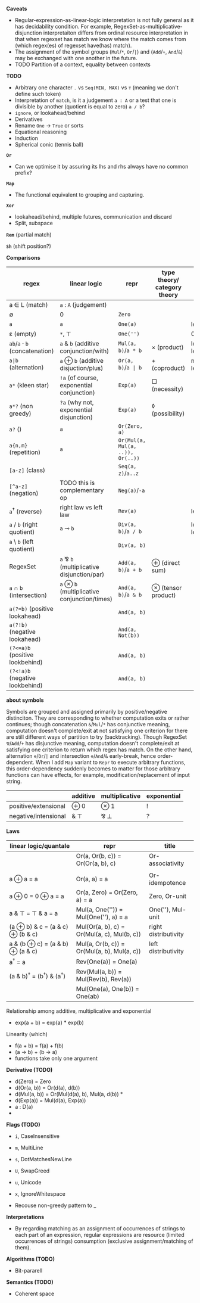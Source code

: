 **Caveats**

- Regular-expression-as-linear-logic interpretation is not fully general as it has decidability condition. For example, RegexSet-as-multiplicative-disjunction interpretaiton differs from ordinal resource interpretation in that when regexset has match we know where the match comes from (which regex(es) of regexset have(has) match).
- The assignment of the symbol groups (`Mul`/`*`, `Or`/`|`) and (`Add`/`+`, `And`/`&`) may be exchanged with one another in the future.
- TODO Partition of a context, equality between contexts

**TODO**

- Arbitrary one character `.` vs `Seq(MIN, MAX)` vs `⊤` (meaning we don't define such token)
- Interpretation of `match`, is it a judgement `a : A` or a test that one is divisible by another (quotient is equal to zero) `a / b`?
- `ignore`, or lookahead/behind
- Derivatives
- Rename `One` → `True` or sorts
- Equational reasoning
- Induction
- Spherical conic (tennis ball)

**`Or`**

- Can we optimise it by assuring its lhs and rhs always have no common prefix?

**`Map`**

- The functional equivalent to grouping and capturing. 

**`Xor`**

- lookahead/behind, multiple futures, communication and discard
- Split, subspace

**`Rem`** (partial match)

**`Sh`** (shift position?)

**Comparisons**

| regex | linear logic | repr | type theory/<br/>category theory | len |
| - | - | - | - | - |
| a ∈ L (match) | `a` : `A` (judgement) | | |
| ∅ | 0 | `Zero` | | |
| `a` | `a` | `One(a)` | | len(a) |
| ε (empty) | `*`, ⊤ | `One('')` | | 0 |
| `ab`/`a` · `b` (concatenation) | `a` & `b` (additive conjunction/with) | `Mul(a, b)`/`a * b` | × (product) | len(a) + len(b) |
| `a\|b` (alternation) | `a` ⊕ `b` (additive disjuction/plus) | `Or(a, b)`/`a \| b` | + (coproduct) | max(len(a), len(b))
| `a*` (kleen star) | `!a` (of course, exponential conjunction) | `Exp(a)` | □ (necessity) |
| `a*?` (non greedy) | `?a` (why not, exponential disjunction) | `Exp(a)` | ◊ (possibility) |
| `a?` () | `a` | `Or(Zero, a)` | |
| `a{n,m}` (repetition) | `a` | `Or(Mul(a, Mul(a, ..)), Or(..))` | |
| `[a-z]` (class) | | `Seq(a, z)`/`a..z` | | |
| `[^a-z]` (negation) | TODO this is complementary op | `Neg(a)`/`-a` | | |
| `a`<sup>†</sup> (reverse) | right law vs left law | `Rev(a)` | | len(a) |
| `a` / `b` (right quotient) | `a` ⊸ `b` | `Div(a, b)`/`a / b` | | len(a) - len(b) |
| `a` \ `b` (left quotient) | | `Div(a, b)` | | |
| RegexSet | `a` ⅋ `b` (multiplicative disjunction/par) | `Add(a, b)`/`a + b` | ⊕ (direct sum) | |
| `a` ∩ `b` (intersection) | `a` ⊗ `b` (multiplicative conjunction/times) | `And(a, b)`/`a & b` | ⊗ (tensor product) | |
| `a(?=b)` (positive lookahead) | | `And(a, b)` | | |
| `a(?!b)` (negative lookahead) | | `And(a, Not(b))` | | |
| `(?<=a)b` (positive lookbehind) | | `And(a, b)` | | |
| `(?<!a)b` (negative lookbehind) | | `And(a, b)` | | |

**about symbols**

Symbols are grouped and assigned primarily by positive/negative distinciton. They are corresponding to whether computation exits or rather continues; though concatenation `&`/`Mul`/`*` has conjunctive meaning, computation doesn't complete/exit at not satisfying one criterion for there are still different ways of partition to try (backtracking). Though RegexSet `⅋`/`Add`/`+` has disjunctive meaning, computation doesn't complete/exit at satisfying one criterion to return which regex has match. On the other hand, alternation `⊕`/`Or`/`|` and intersection `⊗`/`And`/`&` early-break, hence order-dependent. When I add `Map` variant to `Repr` to execute arbitrary functions, this order-dependency suddenly becomes to matter for those arbitrary functions can have effects, for example, modification/replacement of input string.

| | additive | multiplicative | exponential |
| - | - | - | - |
| positive/extensional | ⊕ 0 | ⊗ 1 | ! |
| negative/intensional | & ⊤ | ⅋ ⊥ | ? |

**Laws**

| linear logic/quantale | repr | title |
| - | - | - |
| | Or(a, Or(b, c)) = Or(Or(a, b), c) | Or-associativity |
| | |
| a ⊕ a = a | Or(a, a) = a | Or-idempotence |
| a ⊕ 0 = 0 ⊕ a = a| Or(a, Zero) = Or(Zero, a) = a | Zero, Or-unit |
| a & ⊤ = ⊤ & a = a | Mul(a, One('')) = Mul(One(''), a) = a | One(''), Mul-unit |
| (a ⊕ b) & c = (a & c) ⊕ (b & c) | Mul(Or(a, b), c) = Or(Mul(a, c), Mul(b, c)) | right distributivity |
| a & (b ⊕ c) = (a & b) ⊕ (a & c) | Mul(a, Or(b, c)) = Or(Mul(a, b), Mul(a, c)) | left distributivity |
| a<sup>†</sup> = a | Rev(One(a)) = One(a) | |
| (a & b)<sup>†</sup> = (b<sup>†</sup>) & (a<sup>†</sup>)| Rev(Mul(a, b)) = Mul(Rev(b), Rev(a)) | |
| | Mul(One(a), One(b)) = One(ab) | |

Relationship among additive, multiplicative and exponential

- exp(a + b) = exp(a) * exp(b)

Linearity (which)

- f(a + b) = f(a) + f(b)
- (a → b) + (b → a)
- functions take only one argument

**Derivative (TODO)**

- d(Zero) = Zero
- d(Or(a, b)) = Or(d(a), d(b))
- d(Mul(a, b)) = Or(Mul(d(a), b), Mul(a, d(b))  *
- d(Exp(a)) = Mul(d(a), Exp(a))
- a : D(a)
- 

**Flags (TODO)**
- `i`, CaseInsensitive
- `m`, MultiLine
- `s`, DotMatchesNewLine
- `U`, SwapGreed
- `u`, Unicode
- `x`, IgnoreWhitespace

- Recouse non-greedy pattern to _

**Interpretations**

- By regarding matching as an assignment of occurrences of strings to each part of an expression, regular expressions are resource (limited occurrences of strings) consumption (exclusive assignment/matching of them).

**Algorithms (TODO)**

- Bit-pararell

**Semantics (TODO)**

- Coherent space
